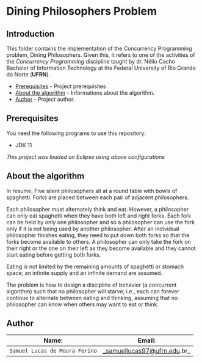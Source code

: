 # Dining Philosophers Problem

## Introduction  

This folder contains the implementation of the Concurrency Programming problem, Dining Philosophers. Given this, it refers to one of the activities of the _Concurrency Programming_ discipline taught by dr. Nélio Cacho Bachelor of Information Technology at the Federal University of Rio Grande do Norte (__UFRN__).


- [Prerequisites](#prerequisites) - Project prerequisites
- [About the algorithm](#about-the-algorithm) - Informations about the algorithm.
- [Author](#author) - Project author.


## Prerequisites

You need the following programs to use this repository:

 - JDK 11

_This project was loaded on Eclipse using above configurations_

## About the algorithm

In resume, Five silent philosophers sit at a round table with bowls of spaghetti. Forks are placed between each pair of adjacent philosophers.

Each philosopher must alternately think and eat. However, a philosopher can only eat spaghetti when they have both left and right forks. Each fork can be held by only one philosopher and so a philosopher can use the fork only if it is not being used by another philosopher. After an individual philosopher finishes eating, they need to put down both forks so that the forks become available to others. A philosopher can only take the fork on their right or the one on their left as they become available and they cannot start eating before getting both forks.

Eating is not limited by the remaining amounts of spaghetti or stomach space; an infinite supply and an infinite demand are assumed.

The problem is how to design a discipline of behavior (a concurrent algorithm) such that no philosopher will starve; i.e., each can forever continue to alternate between eating and thinking, assuming that no philosopher can know when others may want to eat or think.

## Author 

| Name: | Email: |  
| ---------- | ------------- | 
|`Samuel Lucas de Moura Ferino` 	| _samuellucas97@ufrn.edu.br_  


